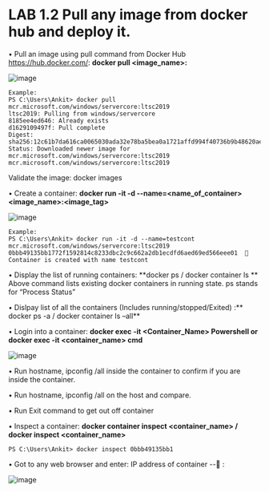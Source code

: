 # LAB 1.2 Pull any image from docker hub and deploy it.

• Pull an image using pull command from Docker Hub https://hub.docker.com/: **docker pull <image_name>:<tag>**

![image](https://user-images.githubusercontent.com/71546848/220198499-04ee766e-158a-4e32-a254-5532c777264f.png)

    Example: 
    PS C:\Users\Ankit> docker pull mcr.microsoft.com/windows/servercore:ltsc2019
    ltsc2019: Pulling from windows/servercore
    8185ee4ed646: Already exists
    d1629109497f: Pull complete
    Digest: sha256:12c61b7da616ca0065030ada32e78ba5bea0a1721affd994f40736b9b48620ae
    Status: Downloaded newer image for mcr.microsoft.com/windows/servercore:ltsc2019
    mcr.microsoft.com/windows/servercore:ltsc2019

Validate the image: docker images

• Create a container: **docker run -it -d  --name=<name_of_container> <image_name>:<image_tag>**

![image](https://user-images.githubusercontent.com/71546848/220198522-0ff85907-103f-4a8e-b16f-0a2e7ee14ff4.png)

    Example:
    PS C:\Users\Ankit> docker run -it -d --name=testcont mcr.microsoft.com/windows/servercore:ltsc2019
    0bbb49135bb1772f1592814c8233dbc2c9c662a2db1ecdfd6aed69ed566eee01    Container is created with name testcont

• Display the list of running containers: **docker ps / docker container ls **
Above command lists existing docker containers in running state. 
ps stands for “Process Status”

• Dislpay list of all the containers (Includes running/stopped/Exited) :** docker ps -a / docker container ls –all**

• Login into a container: **docker exec -it <Container_Name> Powershell or docker exec -it <container_name> cmd**

![image](https://user-images.githubusercontent.com/71546848/220198564-f08c0041-d063-49af-84f1-47d9d1d54ac9.png)

• Run hostname, ipconfig /all inside the container to confirm if you are inside the container. 

• Run hostname, ipconfig /all on the host and compare.

• Run Exit command to get out off container

• Inspect a container: **docker container inspect <container_name> / docker inspect <container_name>**

    PS C:\Users\Ankit> docker inspect 0bbb49135bb1
        

• Got to any web browser and enter: IP address of container -- <Ip address of container>: <Container Port>

![image](https://user-images.githubusercontent.com/71546848/220198604-93ffbb96-58e5-4631-acfb-cf2139909d0d.png)

